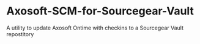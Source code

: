 # Axosoft-SCM-for-Sourcegear-Vault
A utility to update Axosoft Ontime with checkins to a Sourcegear Vault repostitory
